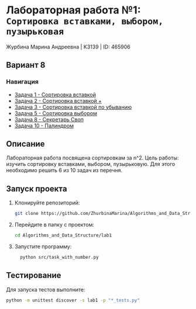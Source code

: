 # Лабораторная работа №1: `Сортировка вставками, выбором, пузырьковая`

Журбина Марина Андреевна | K3139 | ID: 465906
## Вариант 8
### Навигация

- [Задача 1 - Сортировка вставкой](task1/task1.md)
- [Задача 2 - Сортировка вставкой +](task2/task2.md)
- [Задача 3 - Сортировка вставкой по убыванию](task3/task3.md)
- [Задача 5 - Сортировка выбором](task5/task5.md)
- [Задача 8 - Секретарь Своп](task8/task8.md)
- [Задача 10 - Палиндром](task10/task10.md)

## Описание
Лабораторная работа посвящена сортировкам за n^2.
Цель работы: изучить сортировку вставками, выбором, пузырьковую. Для этого необходимо решить 6 из 10 задач из перечня.

## Запуск проекта
1. Клонируйте репозиторий:
   ```bash
   git clone https://github.com/ZhurbinaMarina/Algorithms_and_Data_Structure.git
   ```
2. Перейдите в папку с проектом:
   ```bash
   cd Algorithms_and_Data_Structure/lab1
   ```
3. Запустите программу:
   ```bash
     python src/task_with_number.py
   ```

## Тестирование
Для запуска тестов выполните:
```bash
python -m unittest discover -s lab1 -p "*_tests.py"
```